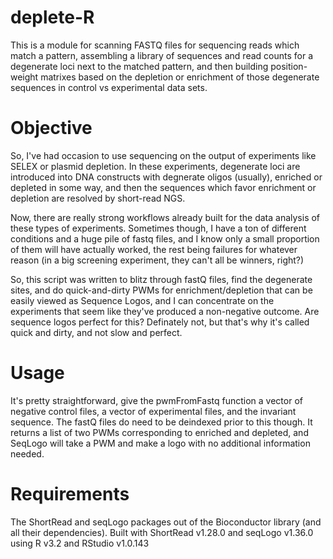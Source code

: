 # deplete-R

This is a module for scanning FASTQ files for sequencing reads which match a pattern, assembling a library of sequences and read counts for a degenerate loci next to the matched pattern, and then building position-weight matrixes based on the depletion or enrichment of those degenerate sequences in control vs experimental data sets.

# Objective

So, I've had occasion to use sequencing on the output of experiments like SELEX or plasmid depletion. In these experiments, degenerate loci are introduced into DNA constructs with degnerate oligos (usually), enriched or depleted in some way, and then the sequences which favor enrichment or depletion are resolved by short-read NGS.

Now, there are really strong workflows already built for the data analysis of these types of experiments. Sometimes though, I have a ton of different conditions and a huge pile of fastq files, and I know only a small proportion of them will have actually worked, the rest being failures for whatever reason (in a big screening experiment, they can't all be winners, right?)

So, this script was written to blitz through fastQ files, find the degenerate sites, and do quick-and-dirty PWMs for enrichment/depletion that can be easily viewed as Sequence Logos, and I can concentrate on the experiments that seem like they've produced a non-negative outcome. Are sequence logos perfect for this? Definately not, but that's why it's called quick and dirty, and not slow and perfect.

# Usage

It's pretty straightforward, give the pwmFromFastq function a vector of negative control files, a vector of experimental files, and the invariant sequence. The fastQ files do need to be deindexed prior to this though. It returns a list of two PWMs corresponding to enriched and depleted, and SeqLogo will take a PWM and make a logo with no additional information needed.

# Requirements

The ShortRead and seqLogo packages out of the Bioconductor library (and all their dependencies). Built with ShortRead v1.28.0 and seqLogo v1.36.0 using R v3.2 and RStudio v1.0.143
